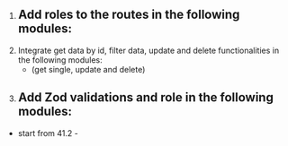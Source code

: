1. ## Add roles to the routes in the following modules:
2. Integrate get data by id, filter data, update and delete functionalities in the following modules:
   -  (get single, update and delete)
3. ## Add Zod validations and role in the following modules:

- start from 41.2 -
